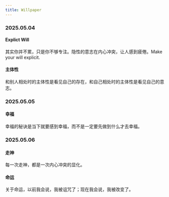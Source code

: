 ```yaml
---
title: Willpaper
---
```


### 2025.05.04

#### Explict Will

其实你并不累，只是你不够专注。隐性的意志在内心冲突，让人感到疲倦。Make your will explicit.

#### 主体性

和别人相处时的主体性是看见自己的存在，和自己相处时的主体性是看见自己的意志。

### 2025.05.05

#### 幸福

幸福的秘诀是当下就要感到幸福，而不是一定要先做到什么才去幸福。

### 2025.05.06

#### 走神

每一次走神，都是一次内心冲突的显化。

#### 命运

关于命运，以前我会说，我被诅咒了；现在我会说，我被改变了。